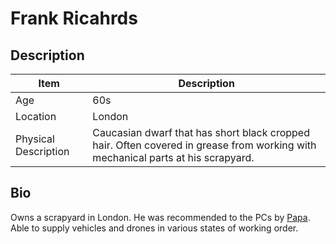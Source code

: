 # Frank Ricahrds

## Description

Item | Description
---- | -----------
Age | 60s
Location | London
Physical Description | Caucasian dwarf that has short black cropped hair.  Often covered in grease from working with mechanical parts at his scrapyard.

## Bio
Owns a scrapyard in London.  He was recommended to the PCs by [Papa](Papa.md).  Able to supply vehicles and drones in various states of working order.
